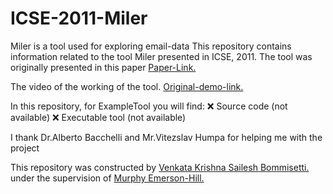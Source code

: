 # ICSE-2011-Miler
Miler is a tool used for exploring email-data
This repository contains information related to the tool Miler presented in ICSE, 2011.
The tool was originally presented in this paper <a href="http://delivery.acm.org/10.1145/1990000/1985984/p1025-bacchelli.pdf?ip=152.7.224.9&id=1985984&acc=ACTIVE%20SERVICE&key=6ABC8B4C00F6EE47%2E4D4702B0C3E38B35%2E4D4702B0C3E38B35%2E4D4702B0C3E38B35&CFID=552545015&CFTOKEN=63960338&__acm__=1444606741_53483e073107986d5519fd9146e73a61">Paper-Link.</a>

The video of the working of the tool. 
<a href="https://www.youtube.com/watch?v=MspFmsA1p_A">Original-demo-link.</a>


In this repository, for ExampleTool you will find:
:x: Source code (not available)
:x: Executable tool (not available)

I thank Dr.Alberto Bacchelli and Mr.Vitezslav Humpa for helping me with the project

This repository was constructed by <a href="https://github.com/saileshbvk">Venkata Krishna Sailesh Bommisetti.</a> under the supervision of <a href="https://github.com/CaptainEmerson">Murphy Emerson-Hill.</a>
